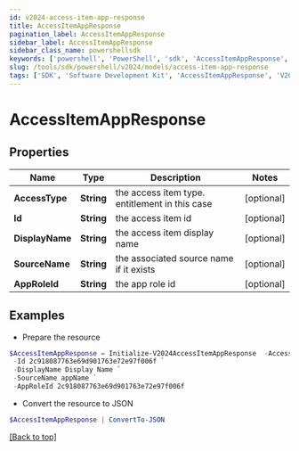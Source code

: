 ```yaml
---
id: v2024-access-item-app-response
title: AccessItemAppResponse
pagination_label: AccessItemAppResponse
sidebar_label: AccessItemAppResponse
sidebar_class_name: powershellsdk
keywords: ['powershell', 'PowerShell', 'sdk', 'AccessItemAppResponse', 'V2024AccessItemAppResponse'] 
slug: /tools/sdk/powershell/v2024/models/access-item-app-response
tags: ['SDK', 'Software Development Kit', 'AccessItemAppResponse', 'V2024AccessItemAppResponse']
---
```



# AccessItemAppResponse

## Properties

Name | Type | Description | Notes
------------ | ------------- | ------------- | -------------
**AccessType** | **String** | the access item type. entitlement in this case | [optional] 
**Id** | **String** | the access item id | [optional] 
**DisplayName** | **String** | the access item display name | [optional] 
**SourceName** | **String** | the associated source name if it exists | [optional] 
**AppRoleId** | **String** | the app role id | [optional] 

## Examples

- Prepare the resource
```powershell
$AccessItemAppResponse = Initialize-V2024AccessItemAppResponse  -AccessType app `
 -Id 2c918087763e69d901763e72e97f006f `
 -DisplayName Display Name `
 -SourceName appName `
 -AppRoleId 2c918087763e69d901763e72e97f006f
```

- Convert the resource to JSON
```powershell
$AccessItemAppResponse | ConvertTo-JSON
```


[[Back to top]](#) 

